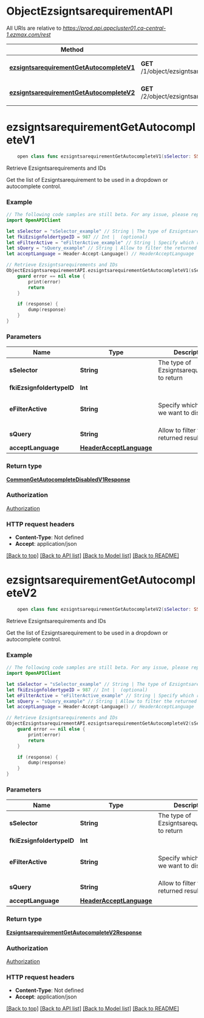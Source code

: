 # ObjectEzsigntsarequirementAPI

All URIs are relative to *https://prod.api.appcluster01.ca-central-1.ezmax.com/rest*

Method | HTTP request | Description
------------- | ------------- | -------------
[**ezsigntsarequirementGetAutocompleteV1**](ObjectEzsigntsarequirementAPI.md#ezsigntsarequirementgetautocompletev1) | **GET** /1/object/ezsigntsarequirement/getAutocomplete/{sSelector} | Retrieve Ezsigntsarequirements and IDs
[**ezsigntsarequirementGetAutocompleteV2**](ObjectEzsigntsarequirementAPI.md#ezsigntsarequirementgetautocompletev2) | **GET** /2/object/ezsigntsarequirement/getAutocomplete/{sSelector} | Retrieve Ezsigntsarequirements and IDs


# **ezsigntsarequirementGetAutocompleteV1**
```swift
    open class func ezsigntsarequirementGetAutocompleteV1(sSelector: SSelector_ezsigntsarequirementGetAutocompleteV1, fkiEzsignfoldertypeID: Int? = nil, eFilterActive: EFilterActive_ezsigntsarequirementGetAutocompleteV1? = nil, sQuery: String? = nil, acceptLanguage: HeaderAcceptLanguage? = nil, completion: @escaping (_ data: CommonGetAutocompleteDisabledV1Response?, _ error: Error?) -> Void)
```

Retrieve Ezsigntsarequirements and IDs

Get the list of Ezsigntsarequirement to be used in a dropdown or autocomplete control.

### Example
```swift
// The following code samples are still beta. For any issue, please report via http://github.com/OpenAPITools/openapi-generator/issues/new
import OpenAPIClient

let sSelector = "sSelector_example" // String | The type of Ezsigntsarequirements to return
let fkiEzsignfoldertypeID = 987 // Int |  (optional)
let eFilterActive = "eFilterActive_example" // String | Specify which results we want to display. (optional) (default to .active)
let sQuery = "sQuery_example" // String | Allow to filter the returned results (optional)
let acceptLanguage = Header-Accept-Language() // HeaderAcceptLanguage |  (optional)

// Retrieve Ezsigntsarequirements and IDs
ObjectEzsigntsarequirementAPI.ezsigntsarequirementGetAutocompleteV1(sSelector: sSelector, fkiEzsignfoldertypeID: fkiEzsignfoldertypeID, eFilterActive: eFilterActive, sQuery: sQuery, acceptLanguage: acceptLanguage) { (response, error) in
    guard error == nil else {
        print(error)
        return
    }

    if (response) {
        dump(response)
    }
}
```

### Parameters

Name | Type | Description  | Notes
------------- | ------------- | ------------- | -------------
 **sSelector** | **String** | The type of Ezsigntsarequirements to return | 
 **fkiEzsignfoldertypeID** | **Int** |  | [optional] 
 **eFilterActive** | **String** | Specify which results we want to display. | [optional] [default to .active]
 **sQuery** | **String** | Allow to filter the returned results | [optional] 
 **acceptLanguage** | [**HeaderAcceptLanguage**](.md) |  | [optional] 

### Return type

[**CommonGetAutocompleteDisabledV1Response**](CommonGetAutocompleteDisabledV1Response.md)

### Authorization

[Authorization](../README.md#Authorization)

### HTTP request headers

 - **Content-Type**: Not defined
 - **Accept**: application/json

[[Back to top]](#) [[Back to API list]](../README.md#documentation-for-api-endpoints) [[Back to Model list]](../README.md#documentation-for-models) [[Back to README]](../README.md)

# **ezsigntsarequirementGetAutocompleteV2**
```swift
    open class func ezsigntsarequirementGetAutocompleteV2(sSelector: SSelector_ezsigntsarequirementGetAutocompleteV2, fkiEzsignfoldertypeID: Int? = nil, eFilterActive: EFilterActive_ezsigntsarequirementGetAutocompleteV2? = nil, sQuery: String? = nil, acceptLanguage: HeaderAcceptLanguage? = nil, completion: @escaping (_ data: EzsigntsarequirementGetAutocompleteV2Response?, _ error: Error?) -> Void)
```

Retrieve Ezsigntsarequirements and IDs

Get the list of Ezsigntsarequirement to be used in a dropdown or autocomplete control.

### Example
```swift
// The following code samples are still beta. For any issue, please report via http://github.com/OpenAPITools/openapi-generator/issues/new
import OpenAPIClient

let sSelector = "sSelector_example" // String | The type of Ezsigntsarequirements to return
let fkiEzsignfoldertypeID = 987 // Int |  (optional)
let eFilterActive = "eFilterActive_example" // String | Specify which results we want to display. (optional) (default to .active)
let sQuery = "sQuery_example" // String | Allow to filter the returned results (optional)
let acceptLanguage = Header-Accept-Language() // HeaderAcceptLanguage |  (optional)

// Retrieve Ezsigntsarequirements and IDs
ObjectEzsigntsarequirementAPI.ezsigntsarequirementGetAutocompleteV2(sSelector: sSelector, fkiEzsignfoldertypeID: fkiEzsignfoldertypeID, eFilterActive: eFilterActive, sQuery: sQuery, acceptLanguage: acceptLanguage) { (response, error) in
    guard error == nil else {
        print(error)
        return
    }

    if (response) {
        dump(response)
    }
}
```

### Parameters

Name | Type | Description  | Notes
------------- | ------------- | ------------- | -------------
 **sSelector** | **String** | The type of Ezsigntsarequirements to return | 
 **fkiEzsignfoldertypeID** | **Int** |  | [optional] 
 **eFilterActive** | **String** | Specify which results we want to display. | [optional] [default to .active]
 **sQuery** | **String** | Allow to filter the returned results | [optional] 
 **acceptLanguage** | [**HeaderAcceptLanguage**](.md) |  | [optional] 

### Return type

[**EzsigntsarequirementGetAutocompleteV2Response**](EzsigntsarequirementGetAutocompleteV2Response.md)

### Authorization

[Authorization](../README.md#Authorization)

### HTTP request headers

 - **Content-Type**: Not defined
 - **Accept**: application/json

[[Back to top]](#) [[Back to API list]](../README.md#documentation-for-api-endpoints) [[Back to Model list]](../README.md#documentation-for-models) [[Back to README]](../README.md)

